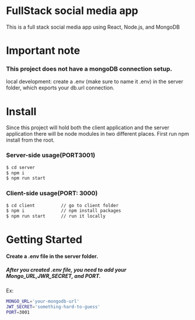 # FullStack social media app

This is a full stack social media app using React, Node.js, and MongoDB

# Important note

### This project does not have a mongoDB connection setup.
local development: create a .env
(make sure to name it .env) in the server folder, which exports your db.url connection.


# Install

Since this project will hold both the client application and the server application there will be node modules in two different places.
First run npm install from the root.

### Server-side usage(PORT3001)
```bash
$ cd server
$ npm i
$ npm run start
```

### Client-side usage(PORT: 3000)
```bash
$ cd client          // go to client folder
$ npm i              // npm install packages
$ npm run start      // run it locally
```

# Getting Started
#### Create a .env file in the server folder.
##### After you created .env file, you need to add your Mongo_URL,JWR_SECRET, and PORT.
Ex:
```bash
MONGO_URL='your-mongodb-url'
JWT_SECRET='something-hard-to-guess'
PORT=3001
```
